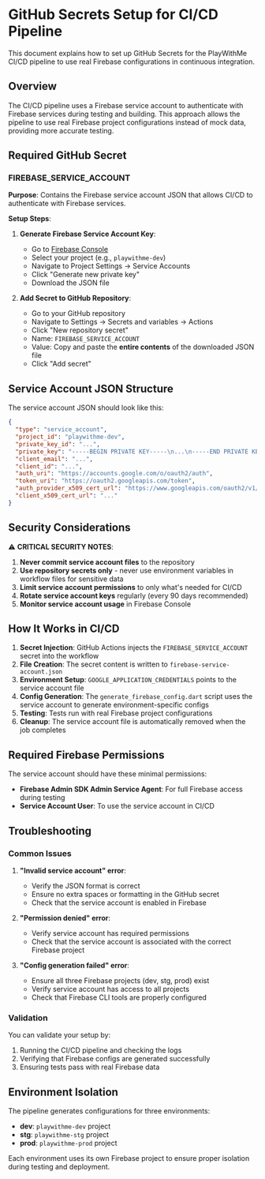 # GitHub Secrets Setup for CI/CD Pipeline

This document explains how to set up GitHub Secrets for the PlayWithMe CI/CD pipeline to use real Firebase configurations in continuous integration.

## Overview

The CI/CD pipeline uses a Firebase service account to authenticate with Firebase services during testing and building. This approach allows the pipeline to use real Firebase project configurations instead of mock data, providing more accurate testing.

## Required GitHub Secret

### FIREBASE_SERVICE_ACCOUNT

**Purpose**: Contains the Firebase service account JSON that allows CI/CD to authenticate with Firebase services.

**Setup Steps**:

1. **Generate Firebase Service Account Key**:
   - Go to [Firebase Console](https://console.firebase.google.com/)
   - Select your project (e.g., `playwithme-dev`)
   - Navigate to Project Settings → Service Accounts
   - Click "Generate new private key"
   - Download the JSON file

2. **Add Secret to GitHub Repository**:
   - Go to your GitHub repository
   - Navigate to Settings → Secrets and variables → Actions
   - Click "New repository secret"
   - Name: `FIREBASE_SERVICE_ACCOUNT`
   - Value: Copy and paste the **entire contents** of the downloaded JSON file
   - Click "Add secret"

## Service Account JSON Structure

The service account JSON should look like this:

```json
{
  "type": "service_account",
  "project_id": "playwithme-dev",
  "private_key_id": "...",
  "private_key": "-----BEGIN PRIVATE KEY-----\n...\n-----END PRIVATE KEY-----\n",
  "client_email": "...",
  "client_id": "...",
  "auth_uri": "https://accounts.google.com/o/oauth2/auth",
  "token_uri": "https://oauth2.googleapis.com/token",
  "auth_provider_x509_cert_url": "https://www.googleapis.com/oauth2/v1/certs",
  "client_x509_cert_url": "..."
}
```

## Security Considerations

⚠️ **CRITICAL SECURITY NOTES**:

1. **Never commit service account files** to the repository
2. **Use repository secrets only** - never use environment variables in workflow files for sensitive data
3. **Limit service account permissions** to only what's needed for CI/CD
4. **Rotate service account keys** regularly (every 90 days recommended)
5. **Monitor service account usage** in Firebase Console

## How It Works in CI/CD

1. **Secret Injection**: GitHub Actions injects the `FIREBASE_SERVICE_ACCOUNT` secret into the workflow
2. **File Creation**: The secret content is written to `firebase-service-account.json`
3. **Environment Setup**: `GOOGLE_APPLICATION_CREDENTIALS` points to the service account file
4. **Config Generation**: The `generate_firebase_config.dart` script uses the service account to generate environment-specific configs
5. **Testing**: Tests run with real Firebase project configurations
6. **Cleanup**: The service account file is automatically removed when the job completes

## Required Firebase Permissions

The service account should have these minimal permissions:

- **Firebase Admin SDK Admin Service Agent**: For full Firebase access during testing
- **Service Account User**: To use the service account in CI/CD

## Troubleshooting

### Common Issues

1. **"Invalid service account" error**:
   - Verify the JSON format is correct
   - Ensure no extra spaces or formatting in the GitHub secret
   - Check that the service account is enabled in Firebase

2. **"Permission denied" error**:
   - Verify service account has required permissions
   - Check that the service account is associated with the correct Firebase project

3. **"Config generation failed" error**:
   - Ensure all three Firebase projects (dev, stg, prod) exist
   - Verify service account has access to all projects
   - Check that Firebase CLI tools are properly configured

### Validation

You can validate your setup by:

1. Running the CI/CD pipeline and checking the logs
2. Verifying that Firebase configs are generated successfully
3. Ensuring tests pass with real Firebase data

## Environment Isolation

The pipeline generates configurations for three environments:

- **dev**: `playwithme-dev` project
- **stg**: `playwithme-stg` project
- **prod**: `playwithme-prod` project

Each environment uses its own Firebase project to ensure proper isolation during testing and deployment.